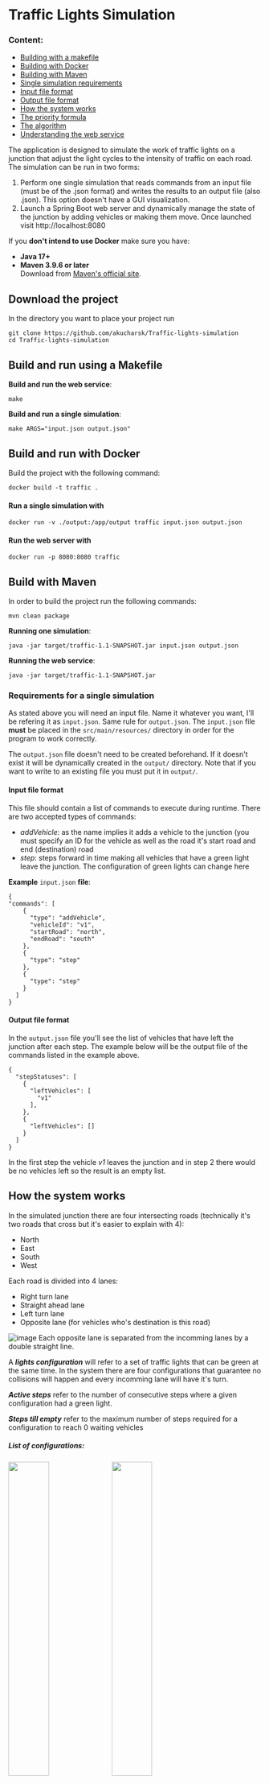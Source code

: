 # Traffic Lights Simulation
### Content:
  - [Building with a makefile](#Build-and-run-using-a-Makefile)
  - [Building with Docker](#Build-and-run-with-docker)
  - [Building with Maven](#Build-with-Maven)
  - [Single simulation requirements](#Requirements-for-a-single-simulation)
  - [Input file format](#Input-file-format)
  - [Output file format](#Output-file-format)
  - [How the system works](#How-the-system-works)
  - [The priority formula](#The-priority-formula)
  - [The algorithm](#The-algorithm)
  - [Understanding the web service](#Understanding-the-web-service)

The application is designed to simulate the work of traffic lights on a junction that adjust the light cycles to the intensity of traffic on each road. The simulation can be run
in two forms:
  1. Perform one single simulation that reads commands from an input file (must be of the .json format) and writes the results to an output file (also .json). This option
doesn't have a GUI visualization.
  2. Launch a Spring Boot web server and dynamically manage the state of the junction by adding vehicles or making them move. Once launched visit http://localhost:8080

If you **don't intend to use Docker** make sure you have:
- **Java 17+**
- **Maven 3.9.6 or later**  
  Download from [Maven's official site](https://maven.apache.org/download.cgi).

## Download the project
In the directory you want to place your project run
```
git clone https://github.com/akucharsk/Traffic-lights-simulation
cd Traffic-lights-simulation
```

## Build and run using a Makefile

**Build and run the web service**:
```
make
```

**Build and run a single simulation**:
```
make ARGS="input.json output.json"
```

## Build and run with Docker
Build the project with the following command:
```
docker build -t traffic .
```

#### Run a single simulation with
```
docker run -v ./output:/app/output traffic input.json output.json
```

#### Run the web server with
```
docker run -p 8080:8080 traffic
```

## Build with Maven
In order to build the project run the following commands:
```
mvn clean package
```

**Running one simulation**:
```
java -jar target/traffic-1.1-SNAPSHOT.jar input.json output.json
```

**Running the web service**:
```
java -jar target/traffic-1.1-SNAPSHOT.jar
```

### Requirements for a single simulation
As stated above you will need an input file. Name it whatever you want, I'll be refering it as `input.json`. Same rule for `output.json`. The `input.json` file **must** be placed
in the `src/main/resources/` directory in order for the program to work correctly.

The `output.json` file doesn't need to be created beforehand. If it doesn't exist it will be dynamically created in the `output/` directory. Note that if you want
to write to an existing file you must put it in `output/`.

#### Input file format
This file should contain a list of commands to execute during runtime. There are two accepted types of commands:
  - *addVehicle*: as the name implies it adds a vehicle to the junction (you must specify an ID for the vehicle as well as the road it's start road and end (destination) road
  - *step*: steps forward in time making all vehicles that have a green light leave the junction. The configuration of green lights can change here

**Example** `input.json` **file**:
```
{
"commands": [
    {
      "type": "addVehicle",
      "vehicleId": "v1",
      "startRoad": "north",
      "endRoad": "south"
    },
    {
      "type": "step"
    },
    {
      "type": "step"
    }
  ]
}
```
#### Output file format
In the `output.json` file you'll see the list of vehicles that have left the junction after each step. The example below will be the output file of the commands listed in the example above.
```
{
  "stepStatuses": [
    {
      "leftVehicles": [
        "v1"
      ],
    },
    {
      "leftVehicles": []
    }
  ]
}
```
In the first step the vehicle *v1* leaves the junction and in step 2 there would be no vehicles left so the result is an empty list.

## How the system works
In the simulated junction there are four intersecting roads (technically it's two roads that cross but it's easier to explain with 4):
  - North
  - East
  - South
  - West

Each road is divided into 4 lanes:
  - Right turn lane
  - Straight ahead lane
  - Left turn lane
  - Opposite lane (for vehicles who's destination is this road)

![image](https://github.com/user-attachments/assets/2b420a3d-3e20-492b-97a2-9f0f1400fae9)
Each opposite lane is separated from the incomming lanes by a double straight line.

A ***lights configuration*** will refer to a set of traffic lights that can be green at the same time. In the system there are four configurations that guarantee no collisions will happen and every incomming lane will have it's turn.

***Active steps*** refer to the number of consecutive steps where a given configuration had a green light.

***Steps till empty*** refer to the maximum number of steps required for a configuration to reach 0 waiting vehicles

##### List of configurations:
<div>
  <img src="https://github.com/user-attachments/assets/6a775419-8e5f-4c16-a30b-a9bb156a93b6" width="40%">
  <img src="https://github.com/user-attachments/assets/4df10b28-3f22-41a7-b4cf-46cfc0291bd8" width="40%">
  <img src="https://github.com/user-attachments/assets/f865e21c-8df3-437b-a19c-e01698f39dae" width="40%">
  <img src="https://github.com/user-attachments/assets/e58391aa-7c12-4068-ad07-f84d6d3b60fb" width="40%">
</div>



### The priority formula
The priority *P* for a traffic lights configuration is a heuristic function developed to evaluate the state of the lights configuration.
The basic idea was to:
  - allow a minimum amount of steps to happen with top priority (5)
  - prevent a configuration from being active too long (maximum 20 steps)
  - be in favor of configurations with more vehicles and punish those that have more active steps or required steps till it empties

The formula below was developed empirically:


$$P(A, V, E, on)=\begin{cases}
\infty & \text{if} & on \wedge A < 5 \wedge V > 0\\
-\infty & \text{if} & !on \vee A \geq 20 \vee V == 0\\
\frac{V}{E} & \text{if} & !on\\
\frac{V}{E + 2A - 10} & \text{if} & on
\end{cases}$$

Where *A* refers to the *active steps* of the configuration, *V* to the total number of vehicles in the configuration, *E* is the number of *steps till empty* of the configuration, and *on* is a boolean value indicating if the configuration is active.

This formula is intended to allow at least steps to be possible (to avoid situations where the lights turn to red after only one car leaves and there are more waiting).
Furthermore it prevents one configuration to be active too long. One road can be very congested and the formula must allow other vehicles to pass as well. This is where the maximum number of steps (20) comes to play. Of course if that's the only configuration that contains vehicles the lights won't turn to red.

### The algorithm
The configuraions are set to activate sequentially so that no vehicle waits additional turns and so that the system is deterministic. The only time a configuration can be skipped is when it has *no vehicles waiting for a green light*.

If there are no vehicles in the junction it's set to *on demand* mode meaning the configuration of that vehicle is automatically turned on and the rest off.

```
BEGIN
  C = current_active_configuration
  MAX_PRIO = PRIORITY(C)

  // The next configuration to be activated if the current one's priority isn't the highest
  NEXT_LIVE_CONFIG = NULL

  BEST_CONFIG = C
  for each CONFIG after C {

    // This prevents scenario types explained below the algorithm
    if VEHICLES_WITH_RED_LIGHT(CONFIG) == 0 {
      skip
    } else if NEXT_LIVE_CONFIG == NULL {
      NEXT_LIVE_CONFIG = CONFIG
    }

    if PRIORITY(CONFIG) > MAX_PRIO {
      BEST_CONFIG = CONFIG
      break
    }
  }

  // this means there are no vehicles on the junction. The junction should enter the lights on demand mode
  if NEXT_LIVE_CONFIG == NULL & MAX_PRIO == -INF {
    ON_DEMAND = true 
  }

  if BEST_CONFIG != C {
    DEACTIVATE(C)
    ACTIVATE(BEST_CONFIG)
  }
END
```

The *VEHICLES_WITH_RED_LIGHT* check is intended to prevent situations like the one in the following example:

Suppose there are vehicles coming only from the south on the middle and right lane. Nobody else is in the junction so both middle and right lane lights should be green at all time. It's important to notice that the lights on the right turn are **also part of another configuration**. Therefore as the active steps grow the current configuration's priority decreases and eventually **that other configuration's** priority would be superior! In that case only the right-turning vehicles would have a green light and that would be highly ineffective!

## Understanding the web service
Once started you'll have a pretty straight-forward user interface. You can add vehicles indicating their start and end roads (the ID is created automatically) and make steps as shown in the list of commands earlier. Apart from that you have some extra commands:

![image](https://github.com/user-attachments/assets/8e53442f-49d0-47b5-9958-a52415e62499)

You can **record** the commands you're sending to the server (adding vehicles and making steps) and then **download** them at any time. Please keep in mind that in order to preserve integrity you can only start recording once **the junction is empty**. So be aware before stopping recording. You can also **upload** JSON files containing commands in the [input file format](#Input-file-format). Simply drag them onto the shown area. The **next command** button is activated once you upload a file. As the name implies it executes the next command listed in the file.

The **download report** button downloads a file containing the vehicles that left after each step written in the [output file format](#Output-file-format)
